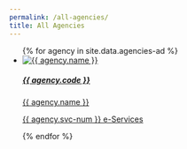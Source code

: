 ```yaml
---
permalink: /all-agencies/
title: All Agencies
---
```


<div class="list-container">
  <ul class="vertical-list">    
   {%   for agency in site.data.agencies-ad   %}
    <li class="list-item">
      <a href="{{ agency.website }}" >
        <div class="list-item">
            <img src="{{ agency.image-url }}" alt="{{ agency.name }}" />
        </div>
        <div class="list-item-text">
            <h5>{{ agency.code }}</h5>
            <p> {{ agency.name }}</p>          
        </div> 
        <span class="num-of-eservices"><p> {{ agency.svc-num }} e-Services </p>
        </span>
      </a>     
    </li>          
  {%  endfor  %}  
  </ul>
</div>
